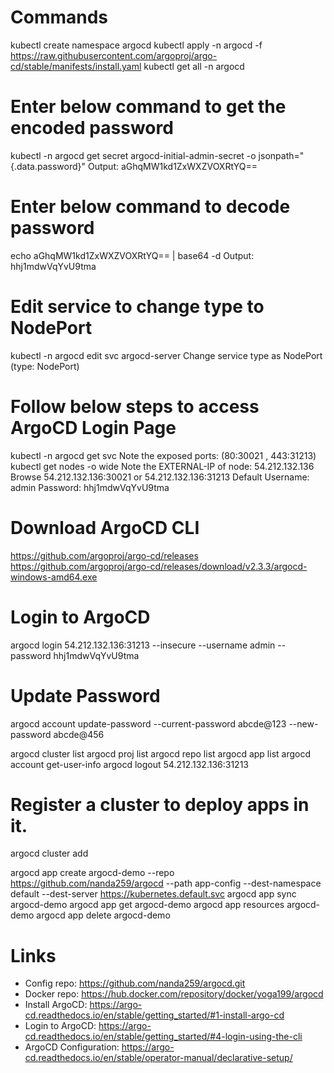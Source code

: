 # Commands
kubectl create namespace argocd
kubectl apply -n argocd -f https://raw.githubusercontent.com/argoproj/argo-cd/stable/manifests/install.yaml
kubectl get all -n argocd

# Enter below command to get the encoded password
kubectl -n argocd get secret argocd-initial-admin-secret -o jsonpath="{.data.password}"
Output: aGhqMW1kd1ZxWXZVOXRtYQ==

# Enter below command to decode password
echo aGhqMW1kd1ZxWXZVOXRtYQ== | base64 -d
Output: hhj1mdwVqYvU9tma

# Edit service to change type to NodePort
kubectl -n argocd edit svc argocd-server
Change service type as NodePort (type: NodePort)

# Follow below steps to access ArgoCD Login Page
kubectl -n argocd get svc
Note the exposed ports: (80:30021 , 443:31213)
kubectl get nodes -o wide
Note the EXTERNAL-IP of node: 54.212.132.136
Browse 54.212.132.136:30021 or 54.212.132.136:31213
Default Username: admin
Password: hhj1mdwVqYvU9tma

# Download ArgoCD CLI
https://github.com/argoproj/argo-cd/releases
https://github.com/argoproj/argo-cd/releases/download/v2.3.3/argocd-windows-amd64.exe

# Login to ArgoCD
argocd login 54.212.132.136:31213 --insecure --username admin --password hhj1mdwVqYvU9tma

# Update Password
argocd account update-password --current-password abcde@123 --new-password abcde@456

argocd cluster list
argocd proj list
argocd repo list
argocd app list
argocd account get-user-info
argocd logout 54.212.132.136:31213

# Register a cluster to deploy apps in it.
argocd cluster add

argocd app create argocd-demo --repo https://github.com/nanda259/argocd --path app-config --dest-namespace default --dest-server https://kubernetes.default.svc
argocd app sync argocd-demo
argocd app get argocd-demo
argocd app resources argocd-demo
argocd app delete argocd-demo


# Links
* Config repo: https://github.com/nanda259/argocd.git
* Docker repo: https://hub.docker.com/repository/docker/yoga199/argocd
* Install ArgoCD: https://argo-cd.readthedocs.io/en/stable/getting_started/#1-install-argo-cd
* Login to ArgoCD: https://argo-cd.readthedocs.io/en/stable/getting_started/#4-login-using-the-cli
* ArgoCD Configuration: https://argo-cd.readthedocs.io/en/stable/operator-manual/declarative-setup/
